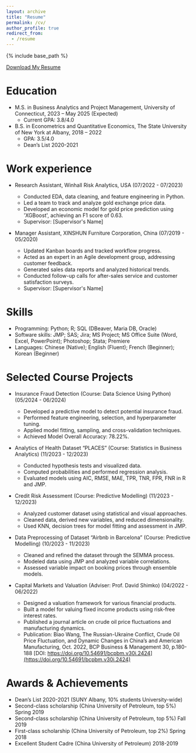 ```yaml
---
layout: archive
title: "Resume"
permalink: /cv/
author_profile: true
redirect_from:
  - /resume
---
```


{% include base_path %}

[Download My Resume](https://sawadeekup.github.io/biaowang06.github.io/files/BiaoWang_Resume.pdf)

Education
======
* M.S. in Business Analytics and Project Management, University of Connecticut, 2023 – May 2025 (Expected)
  * Current GPA: 3.8/4.0
* B.S. in Econometrics and Quantitative Economics, The State University of New York at Albany, 2018 – 2022
  * GPA: 3.5/4.0
  * Dean’s List 2020-2021

Work experience
======
* Research Assistant, Winhall Risk Analytics, USA (07/2022 - 07/2023)
  * Conducted EDA, data cleaning, and feature engineering in Python.
  * Led a team to track and analyze gold exchange price data.
  * Developed an economic model for gold price prediction using 'XGBoost', achieving an F1 score of 0.63.
  * Supervisor: [Supervisor's Name]

* Manager Assistant, XINSHUN Furniture Corporation, China (07/2019 - 05/2020)
  * Updated Kanban boards and tracked workflow progress.
  * Acted as an expert in an Agile development group, addressing customer feedback.
  * Generated sales data reports and analyzed historical trends.
  * Conducted follow-up calls for after-sales service and customer satisfaction surveys.
  * Supervisor: [Supervisor's Name]

Skills
======
* Programming: Python; R; SQL (DBeaver, Maria DB, Oracle)
* Software skills: JMP; SAS; Jira; MS Project; MS Office Suite (Word, Excel, PowerPoint); Photoshop; Stata; Premiere
* Languages: Chinese (Native); English (Fluent); French (Beginner); Korean (Beginner)

Selected Course Projects
======
* Insurance Fraud Detection (Course: Data Science Using Python) (05/2024 - 06/2024)
  * Developed a predictive model to detect potential insurance fraud.
  * Performed feature engineering, selection, and hyperparameter tuning.
  * Applied model fitting, sampling, and cross-validation techniques.
  * Achieved Model Overall Accuracy: 78.22%.

* Analytics of Health Dataset “PLACES” (Course: Statistics in Business Analytics) (11/2023 - 12/2023)
  * Conducted hypothesis tests and visualized data.
  * Computed probabilities and performed regression analysis.
  * Evaluated models using AIC, RMSE, MAE, TPR, TNR, FPR, FNR in R and JMP.

* Credit Risk Assessment (Course: Predictive Modelling) (11/2023 - 12/2023)
  * Analyzed customer dataset using statistical and visual approaches.
  * Cleaned data, derived new variables, and reduced dimensionality.
  * Used KNN, decision trees for model fitting and assessment in JMP.

* Data Preprocessing of Dataset “Airbnb in Barcelona” (Course: Predictive Modelling) (10/2023 - 11/2023)
  * Cleaned and refined the dataset through the SEMMA process.
  * Modeled data using JMP and analyzed variable correlations.
  * Assessed variable impact on booking prices through ensemble models.

* Capital Markets and Valuation (Adviser: Prof. David Shimko) (04/2022 - 06/2022)
  * Designed a valuation framework for various financial products.
  * Built a model for valuing fixed income products using risk-free interest rates.
  * Published a journal article on crude oil price fluctuations and manufacturing dynamics.
  * Publication: Biao Wang, The Russian-Ukraine Conflict, Crude Oil Price Fluctuation, and Dynamic Changes in China’s and American Manufacturing, Oct. 2022, BCP Business & Management 30, p.180-188 [DOI: https://doi.org/10.54691/bcpbm.v30i.2424](https://doi.org/10.54691/bcpbm.v30i.2424)

Awards & Achievements
======
* Dean’s List 2020-2021 (SUNY Albany, 10% students University-wide)
* Second-class scholarship (China University of Petroleum, top 5%) Spring 2019
* Second-class scholarship (China University of Petroleum, top 5%) Fall 2019
* First-class scholarship (China University of Petroleum, top 2%) Spring 2018
* Excellent Student Cadre (China University of Petroleum) 2018-2019
